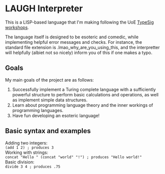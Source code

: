 # LAUGH Interpreter

This is a LISP-based language that I'm making following the UoE <a href="https://typesig.pl/resources/lisp-workshop">TypeSig workshops</a>. 

The language itself is designed to be esoteric and comedic, while implementing helpful error messages and checks. For instance, the standard file extension is .lmao_why_are_you_using_this, and the interpretter will helpfully (albiet not so nicely) inform you of this if one makes a typo.

## Goals

My main goals of the project are as follows:
<ol>
  <li>Successfully implement a Turing complete language with a sufficiently powerful structure to perform basic calculations and operations, as well as implement simple data structures.</li>
  <li>Learn about programming language theory and the inner workings of programming languages.</li>
  <li>Have fun developing an esoteric language!</li>
</ol>

## Basic syntax and examples

Adding two integers:
<br>
`(add 1 2) ; produces 3` 
<br>
Working with strings:
<br>
`concat "Hello " (concat "world" "!") ; produces "Hello world!"`
<br>
Basic division:
<br>
`divide 3 4 ; produces .75`
